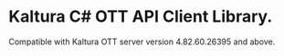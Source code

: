 # Kaltura C# OTT API Client Library.
Compatible with Kaltura OTT server version 4.82.60.26395 and above.
